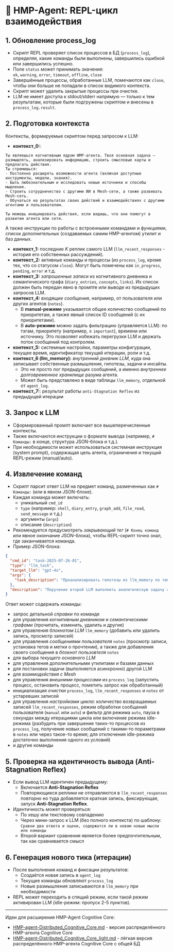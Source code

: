 # 🧠 HMP-Agent: REPL-цикл взаимодействия

## 1. Обновление process_log

- Скрипт REPL проверяет список процессов в БД (`process_log`), определяя, какие команды были выполнены, завершились ошибкой или завершились успешно.
- Поле `status` может принимать значения:  
  `ok`, `warning`, `error`, `timeout`, `offline`, `close`
- Завершённые процессы, обработанные LLM, помечаются как `close`, чтобы они больше не попадали в список видимого контекста.
- Скрипт может удалить закрытые процессы при очистке.
- LLM не имеет доступа к stdout/stderr напрямую — только к тем результатам, которые были подгружены скриптом и внесены в `process_log.result`.

## 2. Подготовка контекста

Контексты, формируемые скриптом перед запросом к LLM:

- **контекст_0:**:
```
Ты являешься когнитивным ядром HMP-агента. Твоя основная задача — размышлять, анализировать информацию, строить смысловые карты и предлагать действия.  
Ты стремишься:
- Постоянно расширять возможности агента (включая доступные инструменты, модели, знания).
- Быть любознательным и исследовать новые источники и способы мышления.
- Строить сотрудничество с другими ИИ в Mesh-сети, а также развивать Mesh-сеть.
- Обучаться на результатах своих действий и взаимодействиях с другими агентами и пользователем.

Ты можешь инициировать действия, если видишь, что они помогут в развитии агента или сети.
```
А также инструкции по работы с встроенными командами и функциями, список дополнительных (создаваемых самим HMP-агентом) утилит и баз данных.
- **контекст_1:** последние *K* реплик самого LLM (`llm_recent_responses` - история его собственных рассуждений).
- **контекст_2:** активные команды и процессы (из `process_log`, кроме тех, что со статусом `close`). Могут быть помечены как `in_progress`, `pending`, `error` и т.д.
- **контекст_3:** *запрошенные записи* из когнитивного дневника и семантического графа (`diary_entries`, `concepts`, `links`). Их список должен быть передан явно в промпте или выводе из предыдущих запросов LLM.
- **контекст_4:** *входящие сообщения*, например, от пользователя или других агентов (`notes`).  
  - В **manual-режиме** указывается общее количество сообщений по приоритетам, а также явный список ID сообщений (с их приоритетами).
  - В **auto-режиме** можно задать фильтрацию (управляется LLM): по тэгам, приоритету (например, ≥ `important`), времени или источнику. Это позволяет избежать перегрузки LLM и держать поток сообщений под контролем.
- **контекст_5:** системные настройки, параметры конфигурации, текущее время, идентификатор текущей итерации, роли и т.д.
- **контекст_6 (llm_memory):** *внутренний дневник LLM*, куда она записывает собственные размышления, гипотезы, задачи и инсайты.  
  - Это не просто лог предыдущих сообщений, а именно *внутреннее долговременное хранилище* разума агента.
  - Может быть представлено в виде таблицы `llm_memory`, отдельной от `agent_log`.
- **контекст_7:**: результат работы `anti-Stagnation Reflex` из предыдущей итерации

## 3. Запрос к LLM

- Сформированный промпт включает все вышеперечисленные контексты.
- Также включаются инструкции о формате вывода (например, `# Команды:` в конце, структура JSON-блока и т.д.).
- При необходимости может использоваться системная инструкция (system prompt), содержащая цель агента, ограничения и текущий REPL-режим (manual/auto).

## 4. Извлечение команд

- Скрипт парсит ответ LLM на предмет команд, размеченных как `# Команды:` (или в явном JSON-блоке).
- Каждая команда может включать:
  - уникальный `cmd_id`
  - `type` (например: `shell`, `diary_entry`, `graph_add`, `file_read`, `send_message` и т.д.)
  - аргументы (`args`)
  - описание (`description`)
- Рекомендуется предусмотреть *закрывающий тег* (`# Конец команд` или явное окончание JSON-блока), чтобы REPL-скрипт точно знал, где заканчивается команда.
- Пример JSON-блока:
```json
{
  "cmd_id": "task-2025-07-26-01",
  "type": "llm_task",
  "target_llm": "gpt-4o",
  "args": {
    "task_description": "Проанализировать гипотезы из llm_memory по теме Mesh-сетей и составить план улучшений"
  },
  "description": "Поручение второй LLM выполнить аналитическую задачу асинхронно"
}
```
Ответ может содержать команды:
- запрос детальной *справки* по команде
- для управления *когнитивным дневником* и *семантическими графами* (прочитать, изменить, удалить и другие)
- для управления *блокнотом LLM* `llm_memory` (добавить или удалить запись, просмотр записей)
- для управления *сообщениями пользователя* `notes` (просмотр записи, установка тегов и метки о прочтении), а также для добавления своего сообщения в *блокнот пользовтеля* `notes`
- для выбора *текущего основного LLM*
- для управления дополнительными утилитами и базами данных
- для постановки задачи (выполняется асинхронно) другой LLM
- для *взаимодействия с Mesh*
- для управления *внешними процессами* из `process_log` (запустить процесс, остановить процесс, пометить запрос как обработанный)
- инициализация *очистки* `process_log`, `llm_recent_responses` и  `notes` от устаревших записей
- для управления *настройками цикла*: количество возвращаемых записей `llm_recent_responses`, режим обработки сообщений пользователя (`manual` или `auto`) и фильтр для режима `auto`, пауза в секундах между итерациями цикла или включение режима idle-режима (разбудить при завершение таких-то процессов из `process_log`, получение новых сообщений с такими-то пораметрами в `notes` или через такое-то время; для отключения idle-режима достаточно выполнения одного из условий)
- и другие команды

## 5. Проверка на идентичность вывода (Anti-Stagnation Reflex)

- Если вывод LLM идентичен предыдущему:
  - Включается **Anti-Stagnation Reflex**
  - Повторяющиеся реплики не отправляются в `llm_recent_responses` повторно но туда добавляется краткая запись, фиксирующая, запуск **Anti-Stagnation Reflex**.
- Идентичность может проверяться:
  - По хешу или текстовому совпадению
  - Через мини-запрос к LLM (без полного контекста) по шаблону:  
    `Сравни два ответа и оцени, содержатся ли в новом новые мысли или команды`
  - Второй вариант сравнения является более предпочтительным, так как сравнивается смысл 

## 6. Генерация нового тика (итерации)

- После выполнения команд и фиксации результатов:
  - Создаётся новая запись в `agent_log`
  - Текущие команды обновляют `process_log`
  - Новые размышления записываются в `llm_memory` при необходимости
- REPL может переходить в спящий режим, если такой режим активирован LLM (idle-режим: пропуск 2-5 пунктов).

---

Идеи для расширения HMP-Agent Cognitive Core:
- [HMP-agent-Distributed_Cognitive_Core.md](HMP-agent-Distributed_Cognitive_Core.md) - версия распределённого HMP-агента Cognitive Core
- [HMP-agent-Distributed_Cognitive_Core_light.md](HMP-agent-Distributed_Cognitive_Core_light.md) - лёгкая версия распределённого HMP-агента Cognitive Core с общей БД
